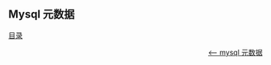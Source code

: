 ## Mysql 元数据

<a href="README.md">目录</a>

<a href="data-type.md" style="float: right;"><—— mysql 元数据</a>
